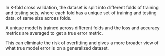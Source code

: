 In K-fold cross validation, the dataset is split into different folds of training and testing sets, where each fold has a unique set of training and testing data, of same size across folds.

A unique model is trained across different folds and the loss and accuracy metrics are averaged to get a true error metric.

This can eliminate the risk of overfitting and gives a more broader view of what true model error is on a generalized dataset.

